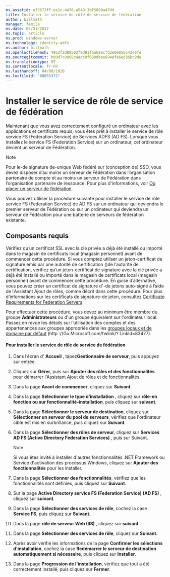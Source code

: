```yaml
---
ms.assetid: e33673ff-ea1c-4476-a549-3bf5899a47dd
title: Installer le service de rôle de service de fédération
author: billmath
manager: femila
ms.date: 05/31/2017
ms.topic: article
ms.prod: windows-server
ms.technology: identity-adfs
ms.author: billmath
ms.openlocfilehash: 4952fad89502f9d81faab86cfd2e0e056543defd
ms.sourcegitcommit: b00d7c8968c4adc8f699dbee694afe6ed36bc9de
ms.translationtype: MT
ms.contentlocale: fr-FR
ms.lasthandoff: 04/08/2020
ms.locfileid: "80855372"
---
```

# <a name="install-the-federation-service-role-service"></a>Installer le service de rôle de service de fédération

Maintenant que vous avez correctement configuré un ordinateur avec les applications et certificats requis, vous êtes prêt à installer le service de rôle service FS (Federation Service) de Services ADFS \(AD FS\). Lorsque vous installez le service FS (Federation Service) sur un ordinateur, cet ordinateur devient un serveur de Fédération.  
  
> [!NOTE]  
> Pour le\-de signature de\-unique Web fédéré sur \(conception de\) SSO, vous devez disposer d’au moins un serveur de Fédération dans l’organisation partenaire de compte et au moins un serveur de Fédération dans l’organisation partenaire de ressource. Pour plus d'informations, voir [Où placer un serveur de fédération](https://technet.microsoft.com/library/dd807127.aspx).  
  
Vous pouvez utiliser la procédure suivante pour installer le service de rôle service FS (Federation Service) de AD FS sur un ordinateur qui deviendra le premier serveur de Fédération ou sur un ordinateur qui deviendra un serveur de Fédération pour une batterie de serveurs de fédération existante.  
  
## <a name="prerequisites"></a>Composants requis  
Vérifiez qu’un certificat SSL avec la clé privée a déjà été installé ou importé dans le magasin de certificats local \(magasin personnel\) avant de commencer cette procédure. Si vous comptez utiliser un jeton\-certificat de signature émis par une autorité de certification \(\)de l’autorité de certification, vérifiez qu’un jeton\-certificat de signature avec la clé privée a déjà été installé ou importé dans le magasin de certificats local \(magasin personnel\) avant de commencer cette procédure. En guise d’alternative, vous pouvez créer un certificat de signature d'\-de jetons auto\-signé à l’aide de l’Assistant Ajout de rôles, comme décrit dans cette procédure. Pour plus d’informations sur les certificats de signature\-de jeton, consultez [Certificate Requirements for Federation Servers](https://technet.microsoft.com/library/dd807040.aspx).  
  
Pour effectuer cette procédure, vous devez au minimum être membre du groupe **Administrateurs** ou d'un groupe équivalent sur l'ordinateur local.  Passez en revue les détails sur l’utilisation des comptes et des appartenances aux groupes appropriés dans les [groupes locaux et de domaine par défaut](https://go.microsoft.com/fwlink/?LinkId=83477) \(http :\/\/Go.Microsoft.com\/fwlink\/? LinkId\=83477\).   
  
#### <a name="to-install-the-federation-service-role-service"></a>Pour installer le service de rôle de service de fédération  
  
1.  Dans l’écran d' **Accueil** , tapez**Gestionnaire de serveur**, puis appuyez sur entrée.  
  
2.  Cliquez sur **Gérer**, puis sur **Ajouter des rôles et des fonctionnalités** pour démarrer l'Assistant Ajout de rôles et de fonctionnalités.  
  
3.  Dans la page **Avant de commencer**, cliquez sur **Suivant**.  
  
4.  Dans la page **Sélectionner le type d’installation** , cliquez sur **rôle\-en fonction ou sur fonctionnalité\-installation**, puis cliquez sur **suivant**.  
  
5.  Dans la page **Sélectionner le serveur de destination**, cliquez sur **Sélectionner un serveur du pool de serveurs**, vérifiez que l'ordinateur cible est mis en surbrillance, puis cliquez sur **Suivant**.  
  
6.  Dans la page **Sélectionner des rôles de serveur**, cliquez sur **Services AD FS (Active Directory Federation Services)** , puis sur Suivant.  
  
    > [!NOTE]  
    > Si vous êtes invité à installer d'autres fonctionnalités .NET Framework ou Service d'activation des processus Windows, cliquez sur **Ajouter des fonctionnalités** pour les installer.  
  
7.  Dans la page **Sélectionner des fonctionnalités**, vérifiez que les fonctionnalités sont définies, puis cliquez sur **Suivant**.  
  
8.  Sur la page **Active Directory service FS (Federation Service) \(AD FS\)** , cliquez sur **suivant**.  
  
9. Dans la page **Sélectionner des services de rôle**, cochez la case **Service FS**, puis cliquez sur **Suivant**.  
  
10. Dans la page **rôle de serveur Web \(IIS\)** , cliquez sur **suivant**.  
  
11. Dans la page **Sélectionner des services de rôle**, cliquez sur **Suivant**.  
  
12. Après avoir vérifié les informations de la page **Confirmer les sélections d'installation**, cochez la case **Redémarrer le serveur de destination automatiquement si nécessaire**, puis cliquez sur **Installer**.  
  
13. Dans la page **Progression de l'installation**, vérifiez que tout a été correctement installé, puis cliquez sur **Fermer**.  
  


